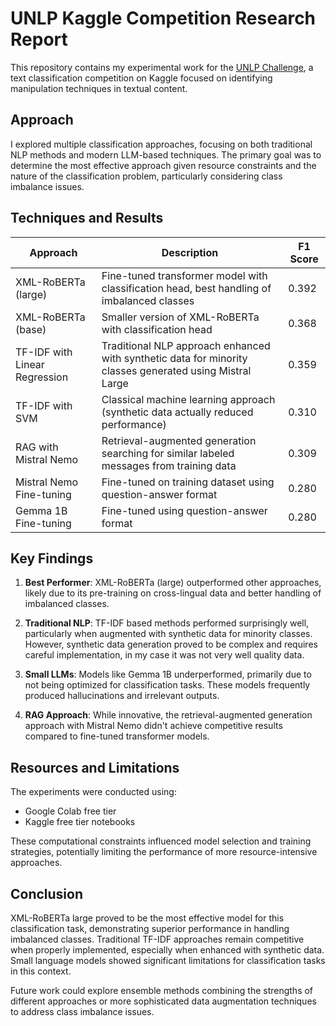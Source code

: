 # UNLP Kaggle Competition Research Report

This repository contains my experimental work for the [UNLP Challenge](https://www.kaggle.com/competitions/unlp-2025-shared-task-classification-techniques/overview), a text classification competition on Kaggle focused on identifying manipulation techniques in textual content.

## Approach

I explored multiple classification approaches, focusing on both traditional NLP methods and modern LLM-based techniques. The primary goal was to determine the most effective approach given resource constraints and the nature of the classification problem, particularly considering class imbalance issues.

## Techniques and Results

| Approach | Description | F1 Score |
|----------|-------------|----------|
| XML-RoBERTa (large) | Fine-tuned transformer model with classification head, best handling of imbalanced classes | 0.392 |
| XML-RoBERTa (base) | Smaller version of XML-RoBERTa with classification head | 0.368 |
| TF-IDF with Linear Regression | Traditional NLP approach enhanced with synthetic data for minority classes generated using Mistral Large | 0.359 |
| TF-IDF with SVM | Classical machine learning approach (synthetic data actually reduced performance) | 0.310 |
| RAG with Mistral Nemo | Retrieval-augmented generation searching for similar labeled messages from training data | 0.309 |
| Mistral Nemo Fine-tuning | Fine-tuned on training dataset using question-answer format | 0.280 |
| Gemma 1B Fine-tuning | Fine-tuned using question-answer format | 0.280 |

## Key Findings

1. **Best Performer**: XML-RoBERTa (large) outperformed other approaches, likely due to its pre-training on cross-lingual data and better handling of imbalanced classes.

2. **Traditional NLP**: TF-IDF based methods performed surprisingly well, particularly when augmented with synthetic data for minority classes. However, synthetic data generation proved to be complex and requires careful implementation, in my case it was not very well quality data.

3. **Small LLMs**: Models like Gemma 1B underperformed, primarily due to not being optimized for classification tasks. These models frequently produced hallucinations and irrelevant outputs.

4. **RAG Approach**: While innovative, the retrieval-augmented generation approach with Mistral Nemo didn't achieve competitive results compared to fine-tuned transformer models.

## Resources and Limitations

The experiments were conducted using:
- Google Colab free tier
- Kaggle free tier notebooks

These computational constraints influenced model selection and training strategies, potentially limiting the performance of more resource-intensive approaches.

## Conclusion

XML-RoBERTa large proved to be the most effective model for this classification task, demonstrating superior performance in handling imbalanced classes. Traditional TF-IDF approaches remain competitive when properly implemented, especially when enhanced with synthetic data. Small language models showed significant limitations for classification tasks in this context.

Future work could explore ensemble methods combining the strengths of different approaches or more sophisticated data augmentation techniques to address class imbalance issues.
